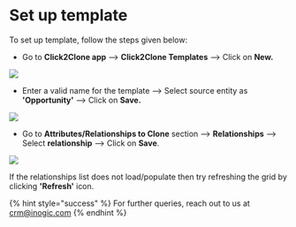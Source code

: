 # Set up template

To set up template, follow the steps given below:

* Go to **Click2Clone app** --> **Click2Clone Templates** --> Click on **New.**

![](<../../../.gitbook/assets/Temp\_1 (4).png>)

* Enter a valid name for the template --> Select source entity as **'Opportunity'** --> Click on **Save.**&#x20;

![](../../../.gitbook/assets/Clone3\_1.1.png)

* Go to **Attributes/Relationships to Clone** section -->  **Relationships** --> Select **relationship** --> Click on **Save**.

![](../../../.gitbook/assets/Clone3\_1.2.png)

If the relationships list does not load/populate then try refreshing the grid by clicking **'Refresh'** icon.

{% hint style="success" %}
For further queries, reach out to us at [crm@inogic.com](mailto:crm@inogic.com)
{% endhint %}

